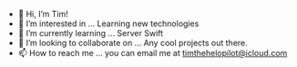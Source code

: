 - 👋 Hi, I’m Tim!
- 👀 I’m interested in ... Learning new technologies 
- 🌱 I’m currently learning ... Server Swift
- 💞️ I’m looking to collaborate on ... Any cool projects out there.
- 📫 How to reach me ... you can email me at timthehelopilot@icloud.com

<!---
timthehelopilot/timthehelopilot is a ✨ special ✨ repository because its `README.md` (this file) appears on your GitHub profile.
You can click the Preview link to take a look at your changes.
--->
